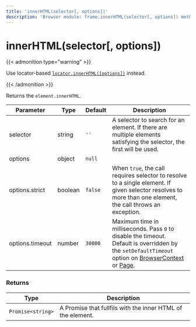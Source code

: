 ```yaml
---
title: 'innerHTML(selector[, options])'
description: 'Browser module: frame.innerHTML(selector[, options]) method'
---
```


# innerHTML(selector[, options])

{{< admonition type="warning" >}}

Use locator-based [`locator.innerHTML([options])`](https://grafana.com/docs/k6/<K6_VERSION>/javascript-api/k6-browser/locator/innerhtml/) instead.

{{< /admonition >}}

Returns the `element.innerHTML`.

<TableWithNestedRows>

| Parameter       | Type    | Default | Description                                                                                                                                                                                                                                                                                                         |
| --------------- | ------- | ------- | ------------------------------------------------------------------------------------------------------------------------------------------------------------------------------------------------------------------------------------------------------------------------------------------------------------------- |
| selector        | string  | `''`    | A selector to search for an element. If there are multiple elements satisfying the selector, the first will be used.                                                                                                                                                                                                |
| options         | object  | `null`  |                                                                                                                                                                                                                                                                                                                     |
| options.strict  | boolean | `false` | When `true`, the call requires selector to resolve to a single element. If given selector resolves to more than one element, the call throws an exception.                                                                                                                                                          |
| options.timeout | number  | `30000` | Maximum time in milliseconds. Pass `0` to disable the timeout. Default is overridden by the `setDefaultTimeout` option on [BrowserContext](https://grafana.com/docs/k6/<K6_VERSION>/javascript-api/k6-browser/browsercontext/) or [Page](https://grafana.com/docs/k6/<K6_VERSION>/javascript-api/k6-browser/page/). |

</TableWithNestedRows>

### Returns

| Type              | Description                                                 |
| ----------------- | ----------------------------------------------------------- |
| `Promise<string>` | A Promise that fullfils with the inner HTML of the element. |
